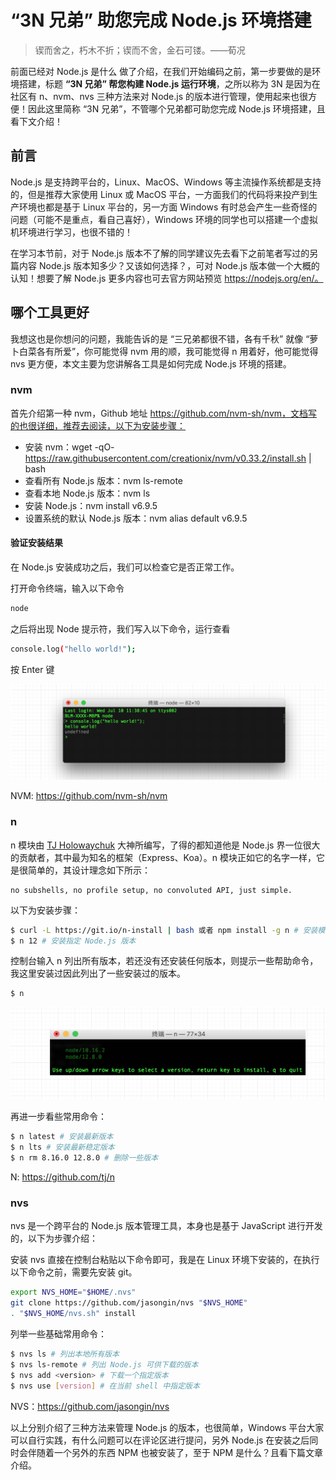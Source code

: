 # “3N 兄弟” 助您完成 Node.js 环境搭建
>锲而舍之，朽木不折；锲而不舍，金石可镂。——荀况

前面已经对 Node.js 是什么 做了介绍，在我们开始编码之前，第一步要做的是环境搭建，标题 **“3N 兄弟” 帮您构建 Node.js 运行环境**，之所以称为 3N 是因为在社区有 n、nvm、nvs 三种方法来对 Node.js 的版本进行管理，使用起来也很方便！因此这里简称 “3N 兄弟”，不管哪个兄弟都可助您完成 Node.js 环境搭建，且看下文介绍！

## 前言
Node.js 是支持跨平台的，Linux、MacOS、Windows 等主流操作系统都是支持的，但是推荐大家使用 Linux 或 MacOS 平台，一方面我们的代码将来投产到生产环境也都是基于 Linux 平台的，另一方面 Windows 有时总会产生一些奇怪的问题（可能不是重点，看自己喜好），Windows 环境的同学也可以搭建一个虚拟机环境进行学习，也很不错的！

在学习本节前，对于 Node.js 版本不了解的同学建议先去看下之前笔者写过的另篇内容 Node.js 版本知多少？又该如何选择？，可对 Node.js 版本做一个大概的认知！想要了解 Node.js 更多内容也可去官方网站预览 https://nodejs.org/en/。

## 哪个工具更好
我想这也是你想问的问题，我能告诉的是 “三兄弟都很不错，各有千秋” 就像 “萝卜白菜各有所爱”，你可能觉得 nvm 用的顺，我可能觉得 n 用着好，他可能觉得 nvs 更方便，本文主要为您讲解各工具是如何完成 Node.js 环境的搭建。

### nvm
首先介绍第一种 nvm，Github 地址 https://github.com/nvm-sh/nvm，文档写的也很详细，推荐去阅读，以下为安装步骤：

- 安装 nvm：wget -qO- https://raw.githubusercontent.com/creationix/nvm/v0.33.2/install.sh | bash
- 查看所有 Node.js 版本：nvm ls-remote
- 查看本地 Node.js 版本：nvm ls
- 安装 Node.js：nvm install v6.9.5
- 设置系统的默认 Node.js 版本：nvm alias default v6.9.5

#### 验证安装结果
在 Node.js 安装成功之后，我们可以检查它是否正常工作。

打开命令终端，输入以下命令
```bash
node
```
之后将出现 Node 提示符，我们写入以下命令，运行查看
```bash
console.log("hello world!");   
```
按 Enter 键

![](../images/node-hello-world.png)

NVM: https://github.com/nvm-sh/nvm

### n
n 模块由 [TJ Holowaychuk](https://github.com/tj) 大神所编写，了得的都知道他是 Node.js 界一位很大的贡献者，其中最为知名的框架（Express、Koa）。n 模块正如它的名字一样，它是很简单的，其设计理念如下所示：
```
no subshells, no profile setup, no convoluted API, just simple.
```
以下为安装步骤：
```bash
$ curl -L https://git.io/n-install | bash 或者 npm install -g n # 安装模块 n
$ n 12 # 安装指定 Node.js 版本
```
控制台输入 n 列出所有版本，若还没有还安装任何版本，则提示一些帮助命令，我这里安装过因此列出了一些安装过的版本。
```bash
$ n
```
![](../images/n_list.png)

再进一步看些常用命令：
```bash
$ n latest # 安装最新版本
$ n lts # 安装最新稳定版本
$ n rm 8.16.0 12.8.0 # 删除一些版本
```
N: https://github.com/tj/n

### nvs
nvs 是一个跨平台的 Node.js 版本管理工具，本身也是基于 JavaScript 进行开发的，以下为步骤介绍：

安装 nvs 直接在控制台粘贴以下命令即可，我是在 Linux 环境下安装的，在执行以下命令之前，需要先安装 git。
```bash
export NVS_HOME="$HOME/.nvs"
git clone https://github.com/jasongin/nvs "$NVS_HOME"
. "$NVS_HOME/nvs.sh" install
```
列举一些基础常用命令：
```bash
$ nvs ls # 列出本地所有版本
$ nvs ls-remote # 列出 Node.js 可供下载的版本
$ nvs add <version> # 下载一个指定版本
$ nvs use [version] # 在当前 shell 中指定版本
```
NVS：https://github.com/jasongin/nvs

以上分别介绍了三种方法来管理 Node.js 的版本，也很简单，Windows 平台大家可以自行实践，有什么问题可以在评论区进行提问，另外 Node.js 在安装之后同时会伴随着一个另外的东西 NPM 也被安装了，至于 NPM 是什么？且看下篇文章介绍。